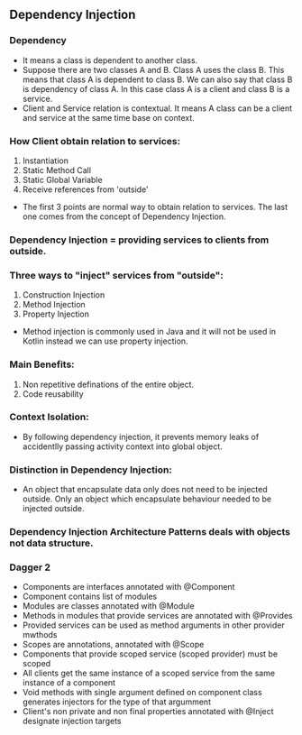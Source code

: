 ## Dependency Injection

### Dependency
- It means a class is dependent to another class.
- Suppose there are two classes A and B. Class A uses the class B. This means that class A is dependent to class B. We can also say that class B is dependency of class A. In this case class A is a client and class B is a service.
- Client and Service relation is contextual. It means A class can be a client and service at the same time base on context.

### How Client obtain relation to services:
1. Instantiation
2. Static Method Call
3. Static Global Variable
4. Receive references from 'outside'

- The first 3 points are normal way to obtain relation to services. The last one comes from the concept of Dependency Injection.

### Dependency Injection = providing services to clients from outside.

### Three ways to "inject" services from "outside":
1. Construction Injection
2. Method Injection
3. Property Injection

- Method injection is commonly used in Java and it will not be used in Kotlin instead we can use property injection.

### Main Benefits:
1. Non repetitive definations of the entire object.
2. Code reusability

### Context Isolation:
- By following dependency injection, it prevents memory leaks of accidentlly passing activity context into global object.

### Distinction in Dependency Injection:
- An object that encapsulate data only does not need to be injected outside. Only an object which encapsulate behaviour needed to be injected outside.

### Dependency Injection Architecture Patterns deals with objects not data structure.

### Dagger 2
- Components are interfaces annotated with @Component
- Component contains list of modules
- Modules are classes annotated with @Module
- Methods in modules that provide services are annotated with @Provides
- Provided services can be used as method arguments in other provider mwthods
- Scopes are annotations, annotated with @Scope
- Components that provide scoped service (scoped provider) must be scoped
- All clients get the same instance of a scoped service from the same instance of a component
- Void methods with single argument defined on component class generates injectors for the type of that argumment
- Client's non private and non final properties annotated with @Inject designate injection targets
